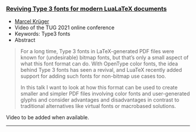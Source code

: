

### [Reviving Type 3 fonts for modern LuaLaTeX documents]()

+ [Marcel Krüger]({{site.baseurl}}/about/team/#marcel-krueger)
+ Video of the TUG 2021 online conference
+ Keywords: Type3 fonts
+ Abstract
> For a long time, Type 3 fonts in LaTeX-generated PDF files were known for (undesirable) bitmap fonts, but that’s only a small aspect of what this font format can do. With OpenType color fonts, the idea behind Type 3 fonts has seen a revival, and LuaTeX recently added support for adding such fonts for non-bitmap use cases too.
>
> In this talk I want to look at how this format can be used to create smaller and simpler PDF files involving color fonts and user-generated glyphs and consider advantages and disadvantages in contrast to traditional alternatives like virtual fonts or macrobased solutions.

Video to be added when available.


***

